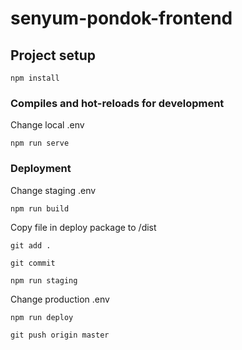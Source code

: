 # senyum-pondok-frontend

## Project setup
```
npm install
```

### Compiles and hot-reloads for development
Change local .env
```
npm run serve
```

### Deployment
Change staging .env
```
npm run build
```
Copy file in deploy package to /dist
```
git add .
```
```
git commit
```
```
npm run staging
```
Change production .env
```
npm run deploy
```
```
git push origin master
```
